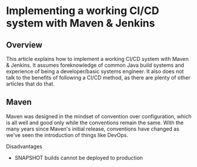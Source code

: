 Implementing a working CI/CD system with Maven & Jenkins
===

Overview
--

This article explains how to implement a working CI/CD system with Maven & Jenkins. It assumes foreknowledge of common Java build systems and experience of being a developer/basic systems engineer. It also does not talk to the benefits of following a CI/CD method, as there are plenty of other articles that do that.

Maven
-- 

Maven was designed in the mindset of convention over configuration, which is all well and good only while the conventions remain the same. With the many years since Maven's initial release, conventions have changed as we've seen the introduction of things like DevOps. 

Disadvantages 

- SNAPSHOT builds cannot be deployed to production
